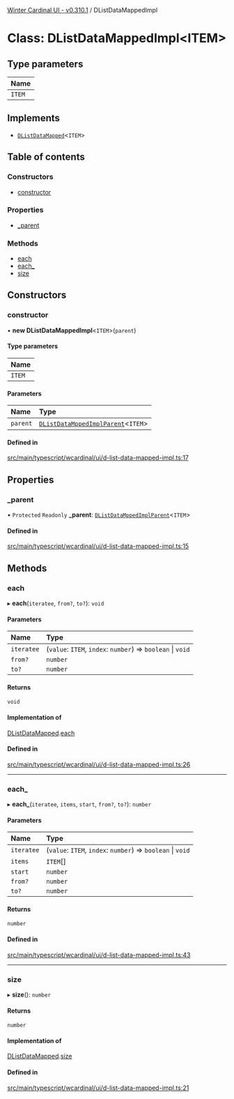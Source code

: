 [Winter Cardinal UI - v0.310.1](../index.md) / DListDataMappedImpl

# Class: DListDataMappedImpl<ITEM\>

## Type parameters

| Name |
| :------ |
| `ITEM` |

## Implements

- [`DListDataMapped`](../interfaces/DListDataMapped.md)<`ITEM`\>

## Table of contents

### Constructors

- [constructor](DListDataMappedImpl.md#constructor)

### Properties

- [\_parent](DListDataMappedImpl.md#_parent)

### Methods

- [each](DListDataMappedImpl.md#each)
- [each\_](DListDataMappedImpl.md#each_)
- [size](DListDataMappedImpl.md#size)

## Constructors

### constructor

• **new DListDataMappedImpl**<`ITEM`\>(`parent`)

#### Type parameters

| Name |
| :------ |
| `ITEM` |

#### Parameters

| Name | Type |
| :------ | :------ |
| `parent` | [`DListDataMppedImplParent`](../interfaces/DListDataMppedImplParent.md)<`ITEM`\> |

#### Defined in

[src/main/typescript/wcardinal/ui/d-list-data-mapped-impl.ts:17](https://github.com/winter-cardinal/winter-cardinal-ui/blob/v0.310.1/src/main/typescript/wcardinal/ui/d-list-data-mapped-impl.ts#L17)

## Properties

### \_parent

• `Protected` `Readonly` **\_parent**: [`DListDataMppedImplParent`](../interfaces/DListDataMppedImplParent.md)<`ITEM`\>

#### Defined in

[src/main/typescript/wcardinal/ui/d-list-data-mapped-impl.ts:15](https://github.com/winter-cardinal/winter-cardinal-ui/blob/v0.310.1/src/main/typescript/wcardinal/ui/d-list-data-mapped-impl.ts#L15)

## Methods

### each

▸ **each**(`iteratee`, `from?`, `to?`): `void`

#### Parameters

| Name | Type |
| :------ | :------ |
| `iteratee` | (`value`: `ITEM`, `index`: `number`) => `boolean` \| `void` |
| `from?` | `number` |
| `to?` | `number` |

#### Returns

`void`

#### Implementation of

[DListDataMapped](../interfaces/DListDataMapped.md).[each](../interfaces/DListDataMapped.md#each)

#### Defined in

[src/main/typescript/wcardinal/ui/d-list-data-mapped-impl.ts:26](https://github.com/winter-cardinal/winter-cardinal-ui/blob/v0.310.1/src/main/typescript/wcardinal/ui/d-list-data-mapped-impl.ts#L26)

___

### each\_

▸ **each_**(`iteratee`, `items`, `start`, `from?`, `to?`): `number`

#### Parameters

| Name | Type |
| :------ | :------ |
| `iteratee` | (`value`: `ITEM`, `index`: `number`) => `boolean` \| `void` |
| `items` | `ITEM`[] |
| `start` | `number` |
| `from?` | `number` |
| `to?` | `number` |

#### Returns

`number`

#### Defined in

[src/main/typescript/wcardinal/ui/d-list-data-mapped-impl.ts:43](https://github.com/winter-cardinal/winter-cardinal-ui/blob/v0.310.1/src/main/typescript/wcardinal/ui/d-list-data-mapped-impl.ts#L43)

___

### size

▸ **size**(): `number`

#### Returns

`number`

#### Implementation of

[DListDataMapped](../interfaces/DListDataMapped.md).[size](../interfaces/DListDataMapped.md#size)

#### Defined in

[src/main/typescript/wcardinal/ui/d-list-data-mapped-impl.ts:21](https://github.com/winter-cardinal/winter-cardinal-ui/blob/v0.310.1/src/main/typescript/wcardinal/ui/d-list-data-mapped-impl.ts#L21)
